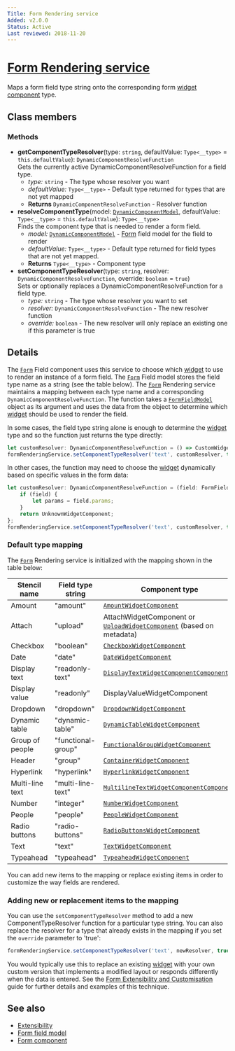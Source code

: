 ```yaml
---
Title: Form Rendering service
Added: v2.0.0
Status: Active
Last reviewed: 2018-11-20
---
```


# [Form Rendering service](../../lib/core/form/services/form-rendering.service.ts "Defined in form-rendering.service.ts")

Maps a form field type string onto the corresponding form [widget component](../insights/widget.component.md) type.

## Class members

### Methods

-   **getComponentTypeResolver**(type: `string`, defaultValue: `Type<__type>` = `this.defaultValue`): `DynamicComponentResolveFunction`<br/>
    Gets the currently active DynamicComponentResolveFunction for a field type.
    -   _type:_ `string`  - The type whose resolver you want
    -   _defaultValue:_ `Type<__type>`  - Default type returned for types that are not yet mapped
    -   **Returns** `DynamicComponentResolveFunction` - Resolver function
-   **resolveComponentType**(model: [`DynamicComponentModel`](../../lib/core/services/dynamic-component-mapper.service.ts), defaultValue: `Type<__type>` = `this.defaultValue`): `Type<__type>`<br/>
    Finds the component type that is needed to render a form field.
    -   _model:_ [`DynamicComponentModel`](../../lib/core/services/dynamic-component-mapper.service.ts)  - [Form](../../lib/process-services/task-list/models/form.model.ts) field model for the field to render
    -   _defaultValue:_ `Type<__type>`  - Default type returned for field types that are not yet mapped.
    -   **Returns** `Type<__type>` - Component type
-   **setComponentTypeResolver**(type: `string`, resolver: `DynamicComponentResolveFunction`, override: `boolean` = `true`)<br/>
    Sets or optionally replaces a DynamicComponentResolveFunction for a field type.
    -   _type:_ `string`  - The type whose resolver you want to set
    -   _resolver:_ `DynamicComponentResolveFunction`  - The new resolver function
    -   _override:_ `boolean`  - The new resolver will only replace an existing one if this parameter is true

## Details

The [`Form`](../../lib/process-services/task-list/models/form.model.ts) Field component uses this service to choose which [widget](../../e2e/pages/adf/process_services/widgets/widget.ts) to use to render an instance of a
form field. The [`Form`](../../lib/process-services/task-list/models/form.model.ts) Field model stores the field type name as a string (see the table below).
The [`Form`](../../lib/process-services/task-list/models/form.model.ts) Rendering service maintains a mapping between each type name and
a corresponding `DynamicComponentResolveFunction`. The function takes a [`FormFieldModel`](../core/form-field.model.md) object as its argument and
uses the data from the object to determine which [widget](../../e2e/pages/adf/process_services/widgets/widget.ts) should be used to render the field.

In some cases, the field type string alone is enough to determine the [widget](../../e2e/pages/adf/process_services/widgets/widget.ts) type and so the function
just returns the type directly:

```ts
let customResolver: DynamicComponentResolveFunction = () => CustomWidgetComponent;
formRenderingService.setComponentTypeResolver('text', customResolver, true);
```

In other cases, the function may need to choose the [widget](../../e2e/pages/adf/process_services/widgets/widget.ts) dynamically based on
specific values in the form data:

```ts
let customResolver: DynamicComponentResolveFunction = (field: FormFieldModel): Type<{}> => {
    if (field) {
        let params = field.params;
    }
    return UnknownWidgetComponent;
};
formRenderingService.setComponentTypeResolver('text', customResolver, true);
```

### Default type mapping

The [`Form`](../../lib/process-services/task-list/models/form.model.ts) Rendering service is initialized with the mapping shown in the table below:

| Stencil name | Field type string | Component type |
| ------------ | ----------------- | -------------- |
| Amount | "amount" | [`AmountWidgetComponent`](../../lib/core/form/components/widgets/amount/amount.widget.ts) |
| Attach | "upload" | AttachWidgetComponent or [`UploadWidgetComponent`](../../lib/core/form/components/widgets/upload/upload.widget.ts) (based on metadata) |
| Checkbox | "boolean" | [`CheckboxWidgetComponent`](../../lib/core/form/components/widgets/checkbox/checkbox.widget.ts) |
| Date | "date" | [`DateWidgetComponent`](../../lib/core/form/components/widgets/date/date.widget.ts) |
| Display text | "readonly-text" | [`DisplayTextWidgetComponentComponent`](../../lib/core/form/components/widgets/display-text/display-text.widget.ts) |
| Display value | "readonly" | DisplayValueWidgetComponent |
| Dropdown | "dropdown" | [`DropdownWidgetComponent`](../../lib/core/form/components/widgets/dropdown/dropdown.widget.ts) |
| Dynamic table | "dynamic-table" | [`DynamicTableWidgetComponent`](../../lib/core/form/components/widgets/dynamic-table/dynamic-table.widget.ts) |
| Group of people | "functional-group" | [`FunctionalGroupWidgetComponent`](../../lib/core/form/components/widgets/functional-group/functional-group.widget.ts) |
| Header | "group" | [`ContainerWidgetComponent`](../../lib/core/form/components/widgets/container/container.widget.ts) |
| Hyperlink | "hyperlink" | [`HyperlinkWidgetComponent`](../../lib/core/form/components/widgets/hyperlink/hyperlink.widget.ts) |
| Multi-line text | "multi-line-text" | [`MultilineTextWidgetComponentComponent`](../../lib/core/form/components/widgets/multiline-text/multiline-text.widget.ts) |
| Number | "integer" | [`NumberWidgetComponent`](../../lib/core/form/components/widgets/number/number.widget.ts) |
| People | "people" | [`PeopleWidgetComponent`](../../lib/core/form/components/widgets/people/people.widget.ts) |
| Radio buttons | "radio-buttons" | [`RadioButtonsWidgetComponent`](../../lib/core/form/components/widgets/radio-buttons/radio-buttons.widget.ts) |
| Text | "text" | [`TextWidgetComponent`](../../lib/core/form/components/widgets/text/text.widget.ts) |
| Typeahead | "typeahead" | [`TypeaheadWidgetComponent`](../../lib/core/form/components/widgets/typeahead/typeahead.widget.ts) |

You can add new items to the mapping or replace existing items in order to customize the way
fields are rendered.

### Adding new or replacement items to the mapping

You can use the `setComponentTypeResolver` method to add a new ComponentTypeResolver function for a
particular type string. You can also replace the resolver for a type that already exists in the mapping
if you set the `override` parameter to 'true':

```ts
formRenderingService.setComponentTypeResolver('text', newResolver, true);
```

You would typically use this to replace an existing [widget](../../e2e/pages/adf/process_services/widgets/widget.ts) with your own custom version that
implements a modified layout or responds differently when the data is entered. See the
[Form Extensibility and Customisation](../user-guide/extensibility.md) guide for further details and examples
of this technique.

## See also

-   [Extensibility](../user-guide/extensibility.md)
-   [Form field model](form-field.model.md)
-   [Form component](form.component.md)

